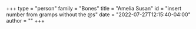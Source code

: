 +++
type = "person"
family = "Bones"
title = "Amelia Susan"
id = "insert number from gramps without the @s"
date = "2022-07-27T12:15:40-04:00"
author = ""
+++
